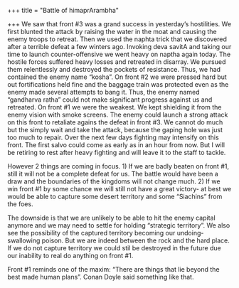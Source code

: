 +++
title = "Battle of himaprArambha"

+++
We saw that front \#3 was a grand success in yesterday’s hostilities. We
first blunted the attack by raising the water in the moat and causing
the enemy troops to retreat. Then we used the naphta trick that we
discovered after a terrible defeat a few winters ago. Invoking deva
savitA and taking our time to launch counter-offensive we went heavy on
naptha again today. The hostile forces suffered heavy losses and
retreated in disarray. We pursued them relentlessly and destroyed the
pockets of resistance. Thus, we had contained the enemy name “kosha”. On
front \#2 we were pressed hard but out fortifications held fine and the
baggage train was protected even as the enemy made several attempts to
bang it. Thus, the enemy named “gandharva ratha” could not make
significant progress against us and retreated. On front \#1 we were the
weakest. We kept shielding it from the enemy vision with smoke screens.
The enemy could launch a strong attack on this front to retaliate agains
the defeat in front \#3. We cannot do much but the simply wait and take
the attack, because the gaping hole was just too much to repair. Over
the next few days fighting may intensify on this front. The first salvo
could come as early as in an hour from now. But I will be retiring to
rest after heavy fighting and will leave it to the staff to tackle.

However 2 things are coming in focus. 1) If we are badly beaten on front
\#1, still it will not be a complete defeat for us. The battle would
have been a draw and the boundaries of the kingdoms will not change
much. 2) If we win front \#1 by some chance we will still not have a
great victory- at best we would be able to capture some desert territory
and some “Siachins” from the foes.

The downside is that we are unlikely to be able to hit the enemy capital
anymore and we may need to settle for holding “strategic territory”. We
also see the possibility of the captured territory becoming our
undoing-swallowing poison. But we are indeed between the rock and the
hard place. If we do not capture territory we could stil be destroyed in
the future due our inability to real do anything on front \#1.

Front \#1 reminds one of the maxim: “There are things that lie beyond
the best made human plans”. Conan Doyle said something like that.
